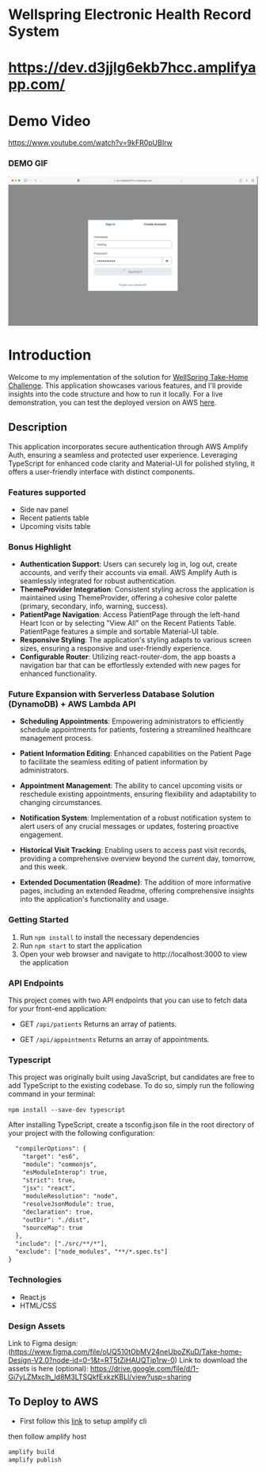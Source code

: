 # Wellspring Electronic Health Record System

# https://dev.d3jjlg6ekb7hcc.amplifyapp.com/

# Demo Video

https://www.youtube.com/watch?v=9kFR0pUBIrw

### DEMO GIF

<img width="960" alt="image" src="./wellspring-take-home/docs/GifyDemoWellSpring.gif">

# Introduction

Welcome to my implementation of the solution for [WellSpring Take-Home Challenge](https://github.com/abbycare/take-home). This application showcases various features, and I'll provide insights into the code structure and how to run it locally. For a live demonstration, you can test the deployed version on AWS [here](https://dev.d3jjlg6ekb7hcc.amplifyapp.com/).

## Description

This application incorporates secure authentication through AWS Amplify Auth, ensuring a seamless and protected user experience. Leveraging TypeScript for enhanced code clarity and Material-UI for polished styling, it offers a user-friendly interface with distinct components.

### Features supported

- Side nav panel
- Recent patients table
- Upcoming visits table

### Bonus Highlight

- **Authentication Support**: Users can securely log in, log out, create accounts, and verify their accounts via email. AWS Amplify Auth is seamlessly integrated for robust authentication.
- **ThemeProvider Integration**: Consistent styling across the application is maintained using ThemeProvider, offering a cohesive color palette (primary, secondary, info, warning, success).
- **PatientPage Navigation**: Access PatientPage through the left-hand Heart Icon or by selecting "View All" on the Recent Patients Table. PatientPage features a simple and sortable Material-UI table.
- **Responsive Styling**: The application's styling adapts to various screen sizes, ensuring a responsive and user-friendly experience.
- **Configurable Router**: Utilizing react-router-dom, the app boasts a navigation bar that can be effortlessly extended with new pages for enhanced functionality.

### Future Expansion with Serverless Database Solution (DynamoDB) + AWS Lambda API

- **Scheduling Appointments**: Empowering administrators to efficiently schedule appointments for patients, fostering a streamlined healthcare management process.

- **Patient Information Editing**: Enhanced capabilities on the Patient Page to facilitate the seamless editing of patient information by administrators.

- **Appointment Management**: The ability to cancel upcoming visits or reschedule existing appointments, ensuring flexibility and adaptability to changing circumstances.

- **Notification System**: Implementation of a robust notification system to alert users of any crucial messages or updates, fostering proactive engagement.

- **Historical Visit Tracking**: Enabling users to access past visit records, providing a comprehensive overview beyond the current day, tomorrow, and this week.

- **Extended Documentation (Readme)**: The addition of more informative pages, including an extended Readme, offering comprehensive insights into the application's functionality and usage.

### Getting Started

1. Run `npm install` to install the necessary dependencies
2. Run `npm start` to start the application
3. Open your web browser and navigate to http://localhost:3000 to view the application

### API Endpoints

This project comes with two API endpoints that you can use to fetch data for your front-end application:

- GET `/api/patients`
  Returns an array of patients.

- GET `/api/appointments`
  Returns an array of appointments.

### Typescript

This project was originally built using JavaScript, but candidates are free to add TypeScript to the existing codebase. To do so, simply run the following command in your terminal:

`npm install --save-dev typescript`

After installing TypeScript, create a tsconfig.json file in the root directory of your project with the following configuration:

```json{
  "compilerOptions": {
    "target": "es6",
    "module": "commonjs",
    "esModuleInterop": true,
    "strict": true,
    "jsx": "react",
    "moduleResolution": "node",
    "resolveJsonModule": true,
    "declaration": true,
    "outDir": "./dist",
    "sourceMap": true
  },
  "include": ["./src/**/*"],
  "exclude": ["node_modules", "**/*.spec.ts"]
}
```

### Technologies

- React.js
- HTML/CSS

### Design Assets

Link to Figma design: (https://www.figma.com/file/oUQ510tObMV24neUboZKuD/Take-home-Design-V2.0?node-id=0-1&t=RT5tZiHAUQTip1rw-0)
Link to download the assets is here (optional): https://drive.google.com/file/d/1-Gi7yLZMxclh_ld8M3LTSQkfExkzKBLl/view?usp=sharing

## To Deploy to AWS

- First follow this [link](https://docs.amplify.aws/cli/start/install/) to setup amplify cli

then follow amplify host

```
amplify build
amplify publish

```
